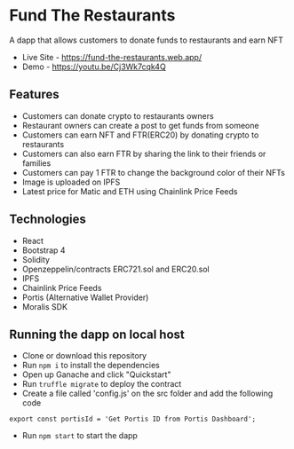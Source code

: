 # Fund The Restaurants
A dapp that allows customers to donate funds to restaurants and earn NFT

- Live Site - https://fund-the-restaurants.web.app/
- Demo - https://youtu.be/Cj3Wk7cqk4Q

## Features
- Customers can donate crypto to restaurants owners
- Restaurant owners can create a post to get funds from someone
- Customers can earn NFT and FTR(ERC20) by donating crypto to restaurants
- Customers can also earn FTR by sharing the link to their friends or families
- Customers can pay 1 FTR to change the background color of their NFTs
- Image is uploaded on IPFS
- Latest price for Matic and ETH using Chainlink Price Feeds

## Technologies
- React
- Bootstrap 4
- Solidity
- Openzeppelin/contracts ERC721.sol and ERC20.sol
- IPFS
- Chainlink Price Feeds
- Portis (Alternative Wallet Provider)
- Moralis SDK

## Running the dapp on local host
- Clone or download this repository
- Run `npm i` to install the dependencies
- Open up Ganache and click "Quickstart"
- Run `truffle migrate` to deploy the contract
- Create a file called 'config.js' on the src folder and add the following code
```
export const portisId = 'Get Portis ID from Portis Dashboard';
```
- Run `npm start` to start the dapp